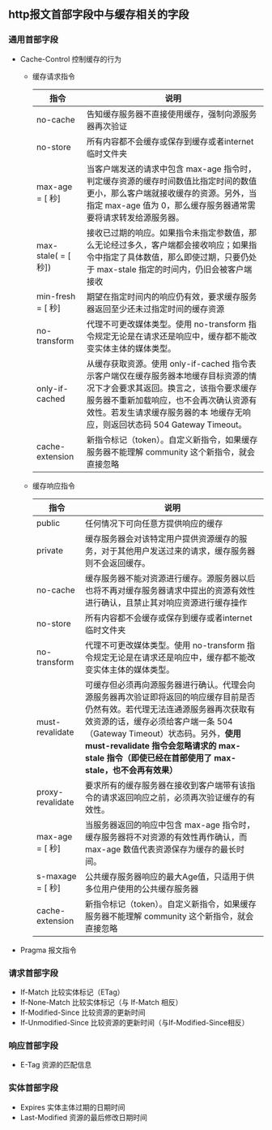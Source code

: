 ## http报文首部字段中与缓存相关的字段

### 通用首部字段
* Cache-Control 控制缓存的行为
  * 缓存请求指令
  
    指令|说明
    --|--
    no-cache|告知缓存服务器不直接使用缓存，强制向源服务器再次验证
    no-store|所有内容都不会缓存或保存到缓存或者internet临时文件夹 
    max-age = [ 秒]|当客户端发送的请求中包含 max-age 指令时，判定缓存资源的缓存时间数值比指定时间的数值更小，那么客户端就接收缓存的资源。另外，当指定 max-age 值为 0，那么缓存服务器通常需要将请求转发给源服务器。
    max-stale( = [ 秒])|接收已过期的响应。如果指令未指定参数值，那么无论经过多久，客户端都会接收响应；如果指令中指定了具体数值，那么即使过期，只要仍处于 max-stale 指定的时间内，仍旧会被客户端接收
    min-fresh = [ 秒]|期望在指定时间内的响应仍有效，要求缓存服务器返回至少还未过指定时间的缓存资源
    no-transform|代理不可更改媒体类型。使用 no-transform 指令规定无论是在请求还是响应中，缓存都不能改变实体主体的媒体类型。
    only-if-cached|从缓存获取资源。使用 only-if-cached 指令表示客户端仅在缓存服务器本地缓存目标资源的情况下才会要求其返回。换言之，该指令要求缓存服务器不重新加载响应，也不会再次确认资源有效性。若发生请求缓存服务器的本 地缓存无响应，则返回状态码 504 Gateway Timeout。 
    cache-extension|新指令标记（token）。自定义新指令，如果缓存服务器不能理解 community 这个新指令，就会直接忽略
    
  * 缓存响应指令
    
    指令|说明
    --|--
    public|任何情况下可向任意方提供响应的缓存
    private|缓存服务器会对该特定用户提供资源缓存的服务，对于其他用户发送过来的请求，缓存服务器则不会返回缓存。
    no-cache|缓存服务器不能对资源进行缓存。源服务器以后也将不再对缓存服务器请求中提出的资源有效性进行确认，且禁止其对响应资源进行缓存操作
    no-store|所有内容都不会缓存或保存到缓存或者internet临时文件夹 
    no-transform|代理不可更改媒体类型。使用 no-transform 指令规定无论是在请求还是响应中，缓存都不能改变实体主体的媒体类型。
    must-revalidate|可缓存但必须再向源服务器进行确认。代理会向源服务器再次验证即将返回的响应缓存目前是否仍然有效。若代理无法连通源服务器再次获取有效资源的话，缓存必须给客户端一条 504（Gateway Timeout）状态码。另外，**使用 must-revalidate 指令会忽略请求的 max-stale 指令（即使已经在首部使用了 max-stale，也不会再有效果）**
    proxy-revalidate|要求所有的缓存服务器在接收到客户端带有该指令的请求返回响应之前，必须再次验证缓存的有效性。
    max-age = [ 秒]|当服务器返回的响应中包含 max-age 指令时，缓存服务器将不对资源的有效性再作确认，而 max-age 数值代表资源保存为缓存的最长时间。
    s-maxage = [ 秒]|公共缓存服务器响应的最大Age值，只适用于供多位用户使用的公共缓存服务器
    cache-extension|新指令标记（token）。自定义新指令，如果缓存服务器不能理解 community 这个新指令，就会直接忽略
  
* Pragma 报文指令

### 请求首部字段
* If-Match 比较实体标记（ETag）
* If-None-Match 比较实体标记（与 If-Match 相反）
* If-Modified-Since 比较资源的更新时间
* If-Unmodified-Since 比较资源的更新时间（与If-Modified-Since相反）

### 响应首部字段
* E-Tag 资源的匹配信息

### 实体首部字段
* Expires 实体主体过期的日期时间
* Last-Modified 资源的最后修改日期时间
